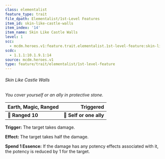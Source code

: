 ```yaml
---
class: elementalist
feature_type: trait
file_dpath: Elementalist/1st-Level Features
item_id: skin-like-castle-walls
item_index: '14'
item_name: Skin Like Castle Walls
level: 1
scc:
  - mcdm.heroes.v1:feature.trait.elementalist.1st-level-feature:skin-like-castle-walls
scdc:
  - 1.1.1:10.1.9.1:14
source: mcdm.heroes.v1
type: feature/trait/elementalist/1st-level-feature
---
```


###### Skin Like Castle Walls

*You cover yourself or an ally in protective stone.*

| **Earth, Magic, Ranged** |           **Triggered** |
| ------------------------ | ----------------------: |
| **📏 Ranged 10**         | **🎯 Self or one ally** |

**Trigger:** The target takes damage.

**Effect:** The target takes half the damage.

**Spend 1 Essence:** If the damage has any potency effects associated with it, the potency is reduced by 1 for the target.
